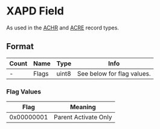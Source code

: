 XAPD Field
==========

As used in the [ACHR](../ACHR.md) and [ACRE](../ACRE.md) record types.

## Format

Count | Name | Type | Info
------|------|------|-----
- | Flags | uint8 | See below for flag values.

### Flag Values

Flag | Meaning
-----|--------
0x00000001 | Parent Activate Only